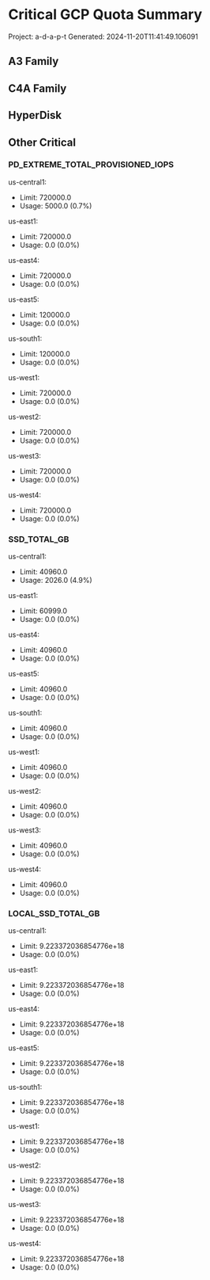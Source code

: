 # Critical GCP Quota Summary

Project: a-d-a-p-t
Generated: 2024-11-20T11:41:49.106091


## A3 Family

## C4A Family

## HyperDisk

## Other Critical

### PD_EXTREME_TOTAL_PROVISIONED_IOPS

us-central1:
- Limit: 720000.0
- Usage: 5000.0 (0.7%)

us-east1:
- Limit: 720000.0
- Usage: 0.0 (0.0%)

us-east4:
- Limit: 720000.0
- Usage: 0.0 (0.0%)

us-east5:
- Limit: 120000.0
- Usage: 0.0 (0.0%)

us-south1:
- Limit: 120000.0
- Usage: 0.0 (0.0%)

us-west1:
- Limit: 720000.0
- Usage: 0.0 (0.0%)

us-west2:
- Limit: 720000.0
- Usage: 0.0 (0.0%)

us-west3:
- Limit: 720000.0
- Usage: 0.0 (0.0%)

us-west4:
- Limit: 720000.0
- Usage: 0.0 (0.0%)

### SSD_TOTAL_GB

us-central1:
- Limit: 40960.0
- Usage: 2026.0 (4.9%)

us-east1:
- Limit: 60999.0
- Usage: 0.0 (0.0%)

us-east4:
- Limit: 40960.0
- Usage: 0.0 (0.0%)

us-east5:
- Limit: 40960.0
- Usage: 0.0 (0.0%)

us-south1:
- Limit: 40960.0
- Usage: 0.0 (0.0%)

us-west1:
- Limit: 40960.0
- Usage: 0.0 (0.0%)

us-west2:
- Limit: 40960.0
- Usage: 0.0 (0.0%)

us-west3:
- Limit: 40960.0
- Usage: 0.0 (0.0%)

us-west4:
- Limit: 40960.0
- Usage: 0.0 (0.0%)

### LOCAL_SSD_TOTAL_GB

us-central1:
- Limit: 9.223372036854776e+18
- Usage: 0.0 (0.0%)

us-east1:
- Limit: 9.223372036854776e+18
- Usage: 0.0 (0.0%)

us-east4:
- Limit: 9.223372036854776e+18
- Usage: 0.0 (0.0%)

us-east5:
- Limit: 9.223372036854776e+18
- Usage: 0.0 (0.0%)

us-south1:
- Limit: 9.223372036854776e+18
- Usage: 0.0 (0.0%)

us-west1:
- Limit: 9.223372036854776e+18
- Usage: 0.0 (0.0%)

us-west2:
- Limit: 9.223372036854776e+18
- Usage: 0.0 (0.0%)

us-west3:
- Limit: 9.223372036854776e+18
- Usage: 0.0 (0.0%)

us-west4:
- Limit: 9.223372036854776e+18
- Usage: 0.0 (0.0%)